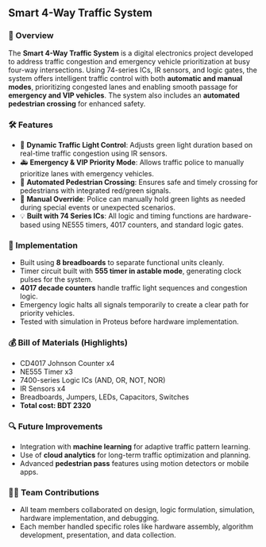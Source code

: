 ## Smart 4-Way Traffic System

### 🧩 Overview

The **Smart 4-Way Traffic System** is a digital electronics project developed to address traffic congestion and emergency vehicle prioritization at busy four-way intersections. Using 74-series ICs, IR sensors, and logic gates, the system offers intelligent traffic control with both **automatic and manual modes**, prioritizing congested lanes and enabling smooth passage for **emergency and VIP vehicles**. The system also includes an **automated pedestrian crossing** for enhanced safety.

### 🛠️ Features

* 🚦 **Dynamic Traffic Light Control**: Adjusts green light duration based on real-time traffic congestion using IR sensors.
* 🚑 **Emergency & VIP Priority Mode**: Allows traffic police to manually prioritize lanes with emergency vehicles.
* 🚶 **Automated Pedestrian Crossing**: Ensures safe and timely crossing for pedestrians with integrated red/green signals.
* 🔀 **Manual Override**: Police can manually hold green lights as needed during special events or unexpected scenarios.
* 💡 **Built with 74 Series ICs**: All logic and timing functions are hardware-based using NE555 timers, 4017 counters, and standard logic gates.

### 🧪 Implementation

* Built using **8 breadboards** to separate functional units cleanly.
* Timer circuit built with **555 timer in astable mode**, generating clock pulses for the system.
* **4017 decade counters** handle traffic light sequences and congestion logic.
* Emergency logic halts all signals temporarily to create a clear path for priority vehicles.
* Tested with simulation in Proteus before hardware implementation.

### 💰 Bill of Materials (Highlights)

* CD4017 Johnson Counter x4
* NE555 Timer x3
* 7400-series Logic ICs (AND, OR, NOT, NOR)
* IR Sensors x4
* Breadboards, Jumpers, LEDs, Capacitors, Switches
* **Total cost: BDT 2320**

### 🔍 Future Improvements

* Integration with **machine learning** for adaptive traffic pattern learning.
* Use of **cloud analytics** for long-term traffic optimization and planning.
* Advanced **pedestrian pass** features using motion detectors or mobile apps.

### 👨‍💻 Team Contributions

* All team members collaborated on design, logic formulation, simulation, hardware implementation, and debugging.
* Each member handled specific roles like hardware assembly, algorithm development, presentation, and data collection.

